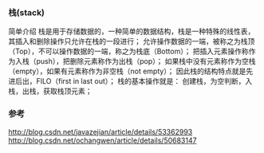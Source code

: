 ### 栈(stack)  
简单介绍
栈是用于存储数据的，一种简单的数据结构，栈是一种特殊的线性表，其插入和删除操作只允许在栈的一段进行；
允许操作数据的一端，被称之为栈顶（Top），不可以操作数据的一端，称之为栈底（Bottom）；
把插入元素操作称作为入栈（push），把删除元素称作为出栈（pop）；
如果栈中没有元素称作为空栈（empty），如果有元素称作为非空栈（not empty）；
因此栈的结构特点就是先进后出，FILO（first in last out）；
栈的基本操作就是：
创建栈，为空判断，入栈，出栈，获取栈顶元素；

### 参考  
http://blog.csdn.net/javazejian/article/details/53362993  
http://blog.csdn.net/ochangwen/article/details/50683147  

